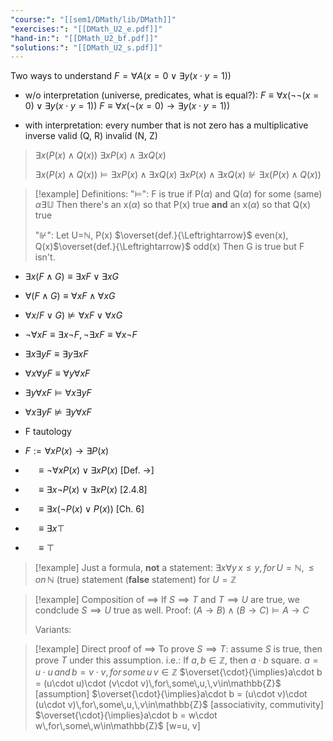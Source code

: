 ```yaml
---
"course:": "[[sem1/DMath/lib/DMath]]"
"exercises:": "[[DMath_U2_e.pdf]]"
"hand-in:": "[[DMath_U2_bf.pdf]]"
"solutions:": "[[DMath_U2_s.pdf]]"
---
```

Two ways to understand
$F=\forall A(x=0 \vee \exists y (x\cdot y = 1))$

- w/o interpretation (universe, predicates, what is equal?):
	$F \equiv \forall x (\lnot\lnot (x=0) \vee \exists y (x\cdot y = 1))$
	$F \equiv \forall x (\lnot (x=0) \rightarrow \exists y (x\cdot y = 1))$

- with interpretation:
	every number that is not zero has a multiplicative inverse
	valid (Q, R)
	invalid (N, Z)


>$\exists x (P(x) \wedge Q(x))$
>$\exists x P(x) \wedge \exists x Q(x)$
>
>$\exists x (P(x) \wedge Q(x)) \models \exists x P(x) \wedge \exists x Q(x)$
>$\exists x P(x) \wedge \exists x Q(x) \nVdash \exists x (P(x) \wedge Q(x))$


>[!example] Definitions:
>"$\models$": F is true if P($\alpha$) and Q($\alpha$) for some (same) $\alpha \exists \mathbb{U}$
>Then there's an x($\alpha$) so that P(x) true
>**and** an x($\alpha$) so that Q(x) true
>
>"$\nVdash$": Let U=$\mathbb{N}$, P(x) $\overset{def.}{\Leftrightarrow}$ even(x), Q(x)$\overset{def.}{\Leftrightarrow}$ odd(x)
>Then G is true but F isn't.


- $\exists x (F \wedge G) \equiv \exists x F \vee \exists x G$
- $\forall (F \wedge G) \equiv \forall x F \wedge \forall x G$
- $\forall x /F \vee G) \not\models \forall x F \vee \forall x G$
- $\lnot \forall x F \equiv \exists x \lnot F, \lnot \exists x F \equiv \forall x \lnot F$
- $\exists x \exists y F \equiv \exists y \exists x F$
- $\forall x \forall y F \equiv \forall y \forall x F$

- $\exists y \forall x F \models \forall x \exists y F$
- $\forall x \exists y F \nvDash \exists y \forall x F$


- F tautology  

- $F := \forall x P(x) \rightarrow \exists P(x)$
- $\quad\equiv \lnot \forall x P(x) \vee \exists x P(x)$ \[Def. $\rightarrow$]
- $\quad\equiv \exists x \lnot P(x) \vee \exists x P(x)$ \[2.4.8]
- $\quad\equiv\exists x (\lnot P(x) \vee P(x))$ \[Ch. 6]
- $\quad\equiv \exists x \top$
- $\quad\equiv\top$


>[!example] Just a formula, **not** a statement:
>$\exists x \forall y \, x \leq y, \, for \, U=\mathbb{N}, \leq on\, \mathbb{N}$ (true) statement
>(**false** statement) for $U=\mathbb{Z}$

>[!example] Composition of $\implies$
>If $S\implies T$ and $T\implies U$ are true, we condclude $S\implies U$ true as well.
>Proof: $(A\rightarrow B) \wedge (B\rightarrow C) \models A \rightarrow C$
>
>Variants: 

>[!example] Direct proof of $\implies$
>To prove $S\implies T$: assume $S$ is true, then prove $T$ under this assumption.
>i.e.: If $a,\,b\in \mathbb{Z}$, then $a\cdot b$ square.
>$a=u\cdot u\,and\,b=v\cdot v,\,for\,some\,u\,v\in\mathbb{Z}$
>$\overset{\cdot}{\implies}a\cdot b = (u\cdot u)\cdot (v\cdot v)\,for\,some\,u,\,v\in\mathbb{Z}$ \[assumption]
>$\overset{\cdot}{\implies}a\cdot b = (u\cdot v)\cdot (u\cdot v)\,for\,some\,u,\,v\in\mathbb{Z}$ \[associativity, commutivity]
>$\overset{\cdot}{\implies}a\cdot b = w\cdot w\,for\,some\,w\in\mathbb{Z}$ \[w=u, v]






